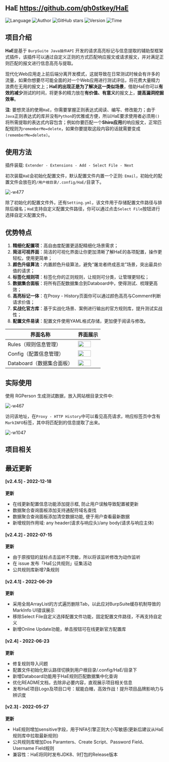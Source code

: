 ## HaE <https://github.com/gh0stkey/HaE>
<!--auto_detail_badge_begin_0b490ffb61b26b45de3ea5d7dd8a582e-->
![Language](https://img.shields.io/badge/Language-Java-blue)
![Author](https://img.shields.io/badge/Author-gh0stkey-orange)
![GitHub stars](https://img.shields.io/github/stars/gh0stkey/HaE.svg?style=flat&logo=github)
![Version](https://img.shields.io/badge/Version-V2.4.5-red)
![Time](https://img.shields.io/badge/Join-20210120-green)
<!--auto_detail_badge_end_fef74f2d7ea73fcc43ff78e05b1e7451-->


## 项目介绍

**HaE**是基于 `BurpSuite Java插件API` 开发的请求高亮标记与信息提取的辅助型框架式插件，该插件可以通过自定义正则的方式匹配响应报文或请求报文，并对满足正则匹配的报文进行信息高亮与提取。

现代化Web应用走上前后端分离开发模式，这就导致在日常测试时候会有许多的流量，如果你想要尽可能全面的对一个Web应用进行测试评估，将花费大量精力浪费在无用的报文上；**HaE的出现正是为了解决这一类似场景**，借助HaE你可以**有效的减少**测试的时间，将更多的精力放在**有价值、有意义**的报文上，**提高漏洞挖掘效率**。

**注**: 要想灵活的使用`HaE`，你需要掌握正则表达式阅读、编写、修改能力；由于`Java`正则表达式的库并没有`Python`的优雅或方便，所以HaE要求使用者必须用`()`将所需提取的表达式内容包含；例如你要匹配一个**Shiro应用**的响应报文，正常匹配规则为`rememberMe=delete`，如果你要提取这段内容的话就需要变成`(rememberMe=delete)`。

## 使用方法

插件装载: `Extender - Extensions - Add - Select File - Next`

初次装载`HaE`会初始化配置文件，默认配置文件内置一个正则: `Email`，初始化的配置文件会放在的`/用户根目录/.config/HaE/`目录下。

![-w477](https://github.com/gh0stkey/HaE/raw/master/images/show_config.png)

除了初始化的配置文件外，还有`Setting.yml`，该文件用于存储配置文件路径与排除后缀名；`HaE`支持自定义配置文件路径，你可以通过点击`Select File`按钮进行选择自定义配置文件。

## 优势特点

1. **精细化配置项**：高自由度配置更适配精细化场景需求；
2. **简洁可视界面**：简洁的可视化界面让你更加清晰了解HaE的各项配置，操作更轻松，使用更简单；
3. **颜色升级算法**：内置颜色升级算法，避免“屠龙者终成恶龙”场景，突出最具价值的请求；
4. **标签化规则项**：标签化你的正则规则，让规则可分类，让管理更轻松；
5. **数据集合面板**：将所有匹配数据集合到Databoard中，使得测试、梳理更高效；
6. **高亮标记一体**：在Proxy - History页面你可以通过颜色高亮与Comment判断请求价值；
7. **实战化官方库**：基于实战化场景、案例进行输出的官方规则库，提升测试实战性；
8. **配置文件易读**：配置文件使用YAML格式存储，更加便于阅读与修改。

| 界面名称                  | 界面展示                                              |
| ------------------------- | ----------------------------------------------------- |
| Rules（规则信息管理）     | <img src="https://github.com/gh0stkey/HaE/raw/master/images/rules.png" style="width: 80%" />     |
| Config（配置信息管理）    | <img src="https://github.com/gh0stkey/HaE/raw/master/images/config.png" style="width: 80%" />    |
| Databoard（数据集合面板） | <img src="https://github.com/gh0stkey/HaE/raw/master/images/databoard.png" style="width: 80%" /> |



## 实际使用

使用 RGPerson 生成测试数据，放入网站根目录文件中: 

![-w467](https://github.com/gh0stkey/HaE/raw/master/images/16000719723284.jpg)

访问该地址，在`Proxy - HTTP History`中可以看见高亮请求，响应标签页中含有`MarkINFO`标签，其中将匹配到的信息提取了出来。

![-w1047](https://github.com/gh0stkey/HaE/raw/master/images/16000720732854.png)


<!--auto_detail_active_begin_e1c6fb434b6f0baf6912c7a1934f772b-->
## 项目相关


## 最近更新

#### [v2.4.5] - 2022-12-18

**更新**  
- 在线更新配置信息功能添加提示框, 防止用户误触导致配置被更新  
- 数据聚合查询面板添加支持通配符域名查找  
- 数据聚合查询面板添加清空数据功能, 便于用户查看最新数据  
- 新增规则作用域: any header(请求与响应头)/any body(请求与响应主体)

#### [v2.4.2] - 2022-07-15

**更新**  
- 由于原按钮的鼠标点击监听不灵敏，所以将该监听修改为动作监听  
- 在 issue 发布「HaE公共规则」征集活动  
- 公共规则库新增7条规则

#### [v2.4.1] - 2022-06-29

**更新**  
- 采用全局ArrayList的方式遍历删除Tab，以此应对BurpSuite缓存机制导致的MarkInfo UI错误展示  
- 移除Select File自定义选择配置文件功能，固定配置文件路径，不再支持自定义  
- 新增Online Update功能，单击按钮可在线更新官方配置库

#### [v2.4] - 2022-06-23

**更新**  
- 修复规则导入问题  
- 配置文件初始化默认路径切换到用户根目录/.config/HaE/目录下  
- 新增Databoard功能用于HaE规则匹配数据集中化查询  
- 优化README文档，去除非必要内容，直观展示项目相关信息  
- 发布HaE项目Logo及项目口号：赋能白帽，高效作战！提升项目品牌影响力与辨识度

#### [v2.3] - 2022-05-27

**更新**  
- HaE规则增加sensitive字段，用于NFA引擎正则大小写敏感(更新后建议从HaE规则库中拉取最新规则)  
- 公共规则库增加Dos Paramters、Create Script、Password Field、Username Field规则  
- 兼容性：HaE将同时发布JDK8、9打包的Release版本

<!--auto_detail_active_end_f9cf7911015e9913b7e691a7a5878527-->
